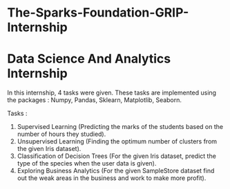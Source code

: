 # The-Sparks-Foundation-GRIP-Internship
# Data Science And Analytics Internship

In this internship, 4 tasks were given. These tasks are implemented using the packages : Numpy, Pandas, Sklearn, Matplotlib, Seaborn.

 Tasks :
1. Supervised Learning (Predicting the marks of the students based on the number of hours they studied).
2. Unsupervised Learning (Finding the optimum number of clusters from the given Iris dataset).
3. Classification of Decision Trees (For the given Iris dataset, predict the type of the species when the user data is given).
4. Exploring Business Analytics (For the given SampleStore dataset find out the weak areas in the business and work to make more profit).

